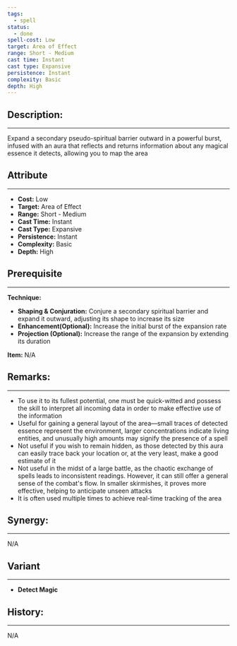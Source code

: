 ```yaml
---
tags:
  - spell
status:
  - done
spell-cost: Low
target: Area of Effect
range: Short - Medium
cast time: Instant
cast type: Expansive
persistence: Instant
complexity: Basic
depth: High
---
```

## Description:  
---  
Expand a secondary pseudo-spiritual barrier outward in a powerful burst, infused with an aura that reflects and returns information about any magical essence it detects, allowing you to map the area  
  
## Attribute  
___  
- __Cost:__ Low  
- __Target:__ Area of Effect  
- __Range:__ Short - Medium  
- __Cast Time:__ Instant  
- __Cast Type:__ Expansive  
- __Persistence:__ Instant  
- __Complexity:__ Basic  
- __Depth:__ High  
  
## Prerequisite  
___  
  
__Technique:__  
  
- __Shaping & Conjuration:__ Conjure a secondary spiritual barrier and expand it outward, adjusting its shape to increase its size  
- __Enhancement(Optional):__ Increase the initial burst of the expansion rate  
- __Projection (Optional):__ Increase the range of the expansion by extending its duration  
  
__Item:__ N/A  
  
## Remarks:  
___  
- To use it to its fullest potential, one must be quick-witted and possess the skill to interpret all incoming data in order to make effective use of the information  
- Useful for gaining a general layout of the area—small traces of detected essence represent the environment, larger concentrations indicate living entities, and unusually high amounts may signify the presence of a spell  
- Not useful if you wish to remain hidden, as those detected by this aura can easily trace back your location or, at the very least, make a good estimate of it  
- Not useful in the midst of a large battle, as the chaotic exchange of spells leads to inconsistent readings. However, it can still offer a general sense of the combat's flow. In smaller skirmishes, it proves more effective, helping to anticipate unseen attacks  
- It is often used multiple times to achieve real-time tracking of the area  
  
## Synergy:  
___  
N/A  
  
## Variant  
___  
- __Detect Magic__  
  
## History:  
___  
N/A